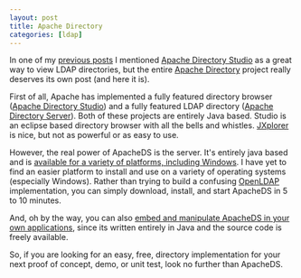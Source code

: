 ```yaml
---
layout: post
title: Apache Directory
categories: [ldap]
---
```


In one of my [previous posts][1] I mentioned [Apache Directory Studio][2] as a great way to view LDAP directories, but the entire [Apache Directory][3] project really deserves its own post (and here it is).

First of all, Apache has implemented a fully featured directory browser ([Apache Directory Studio][2]) and a fully featured LDAP directory ([Apache Directory Server][4]). Both of these projects are entirely Java based. Studio is an eclipse based directory browser with all the bells and whistles. [JXplorer][5] is nice, but not as powerful or as easy to use.

However, the real power of ApacheDS is the server. It's entirely java based and is [available for a variety of platforms, including Windows][6]. I have yet to find an easier platform to install and use on a variety of operating systems (especially Windows). Rather than trying to build a confusing [OpenLDAP][7] implementation, you can simply download, install, and start ApacheDS in 5 to 10 minutes. 

And, oh by the way, you can also [embed and manipulate ApacheDS in your own applications][8], since its written entirely in Java and the source code is freely available.

So, if you are looking for an easy, free, directory implementation for your next proof of concept, demo, or unit test, look no further than ApacheDS.

 [1]: /windows/utilities/2009/09/12/windowstools.html
 [2]: http://directory.apache.org/studio/
 [3]: http://directory.apache.org/
 [4]: http://directory.apache.org/apacheds/1.5/
 [5]: http://jxplorer.org/
 [6]: http://directory.apache.org/apacheds/1.5/downloads.html
 [7]: http://www.openldap.org/
 [8]: http://cwiki.apache.org/DIRxSRVx10/embedding-apacheds-as-a-web-application.html  